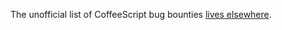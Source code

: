 The unofficial list of CoffeeScript bug bounties [lives elsewhere](https://github.com/TrevorBurnham/coffee-script/wiki/CoffeeScript-Bug-Bounties).